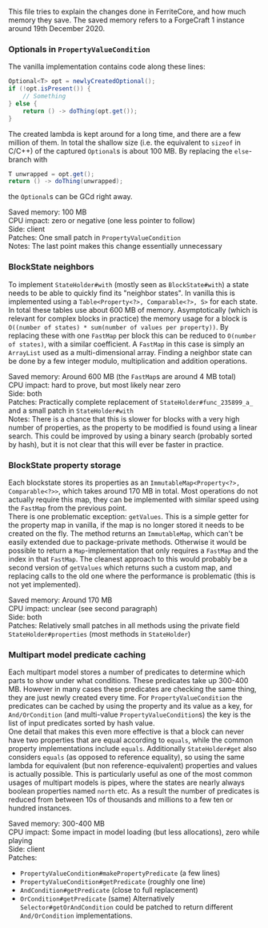 This file tries to explain the changes done in FerriteCore, and how much memory they save.
The saved memory refers to a ForgeCraft 1 instance around 19th December 2020.

### Optionals in `PropertyValueCondition`
The vanilla implementation contains code along these lines:
```java
Optional<T> opt = newlyCreatedOptional();
if (!opt.isPresent()) {
    // Something
} else {
    return () -> doThing(opt.get());
}
```

The created lambda is kept around for a long time, and there are a few million of them. In
total the shallow size (i.e. the equivalent to `sizeof` in C/C++) of the captured
`Optional`s is about 100 MB. By replacing the `else`-branch with
```java
T unwrapped = opt.get();
return () -> doThing(unwrapped);
```
the `Optional`s can be GCd right away.

Saved memory: 100 MB  
CPU impact: zero or negative (one less pointer to follow)  
Side: client  
Patches: One small patch in `PropertyValueCondition`  
Notes: The last point makes this change essentially unnecessary

### BlockState neighbors

To implement `StateHolder#with` (mostly seen as `BlockState#with`) a state needs to be
able to quickly find its "neighbor states". In vanilla this is implemented using a
`Table<Property<?>, Comparable<?>, S>` for each state. In total these tables use about 600
MB of memory. Asymptotically (which is relevant for complex blocks in practice) the memory
usage for a block is `O((number of states) * sum(number of values per property))`. By
replacing these with one `FastMap` per block this can be reduced to `O(number of states)`,
with a similar coefficient. A `FastMap` in this case is simply an `ArrayList` used as a
multi-dimensional array. Finding a neighbor state can be done by a few integer modulo,
multiplication and addition operations.

Saved memory: Around 600 MB (the `FastMap`s are around 4 MB total)  
CPU impact: hard to prove, but most likely near zero  
Side: both  
Patches: Practically complete replacement of `StateHolder#func_235899_a_` and a small
patch in `StateHolder#with`  
Notes: There is a chance that this is slower for blocks with a very high number of
properties, as the property to be modified is found using a linear search. This could be
improved by using a binary search (probably sorted by hash), but it is not clear that this
will ever be faster in practice.

### BlockState property storage
Each blockstate stores its properties as an `ImmutableMap<Property<?>, Comparable<?>>`,
which takes around 170 MB in total. Most operations do not actually require this map, they
can be implemented with similar speed using the `FastMap` from the previous point.  
There is one problematic exception: `getValues`. This is a simple getter for the property
map in vanilla, if the map is no longer stored it needs to be created on the fly. The
method returns an `ImmutableMap`, which can't be easily extended due to package-private
methods. Otherwise it would be possible to return a `Map`-implementation that only
requires a `FastMap` and the index in that `FastMap`. The cleanest approach to this would
probably be a second version of `getValues` which returns such a custom map, and replacing
calls to the old one where the performance is problematic (this is not yet implemented).

Saved memory: Around 170 MB  
CPU impact: unclear (see second paragraph)  
Side: both  
Patches: Relatively small patches in all methods using the private field
`StateHolder#properties` (most methods in `StateHolder`)

### Multipart model predicate caching
Each multipart model stores a number of predicates to determine which parts to show under
what conditions. These predicates take up 300-400 MB. However in many cases these
predicates are checking the same thing, they are just newly created every time. For
`PropertyValueCondition` the predicates can be cached by using the property and its value
as a key, for `And/OrCondition` (and multi-value `PropertyValueCondition`s) the key is the
list of input predicates sorted by hash value.  
One detail that makes this even more effective is that a block can never have two
properties that are equal according to `equals`, while the common property implementations
include `equals`. Additionally `StateHolder#get` also considers `equals` (as opposed to
reference equality), so using the same lambda for equivalent (but non
reference-equivalent) properties and values is actually possible. This is particularly
useful as one of the most common usages of multipart models is pipes, where the states are
nearly always boolean properties named `north` etc. As a result the number of predicates
is reduced from between 10s of thousands and millions to a few ten or hundred instances.

Saved memory: 300-400 MB  
CPU impact: Some impact in model loading (but less allocations), zero while playing  
Side: client  
Patches:
 - `PropertyValueCondition#makePropertyPredicate` (a few lines)
 - `PropertyValueCondition#getPredicate` (roughly one line)
 - `AndCondition#getPredicate` (close to full replacement)
 - `OrCondition#getPredicate` (same)
Alternatively `Selector#getOrAndCondition` could be patched to return different
`And/OrCondition` implementations.
